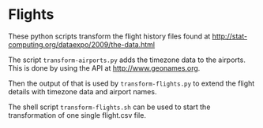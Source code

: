 # Flights

These python scripts transform the flight history files found at http://stat-computing.org/dataexpo/2009/the-data.html

The script `transform-airports.py` adds the timezone data to the airports. This is done by using the API at http://www.geonames.org.

Then the output of that is used by `transform-flights.py` to extend the flight details with timezone data and airport names.

The shell script `transform-flights.sh` can be used to start the transformation of one single flight.csv file.
